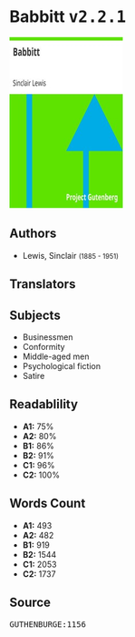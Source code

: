 # Babbitt <kbd>v2.2.1</kbd>

![](./cover.medium.jpg "")

## Authors


 - Lewis, Sinclair <small>(1885 - 1951)</small>

## Translators



## Subjects


 - Businessmen
 - Conformity
 - Middle-aged men
 - Psychological fiction
 - Satire

## Readablility


 - **A1:** 75%
 - **A2:** 80%
 - **B1:** 86%
 - **B2:** 91%
 - **C1:** 96%
 - **C2:** 100%

## Words Count


 - **A1:** 493
 - **A2:** 482
 - **B1:** 919
 - **B2:** 1544
 - **C1:** 2053
 - **C2:** 1737

## Source


<kbd>GUTHENBURGE:1156</kbd>
